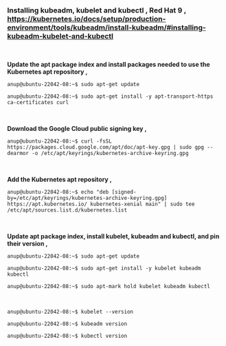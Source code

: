 ### Installing kubeadm, kubelet and kubectl , Red Hat 9 , https://kubernetes.io/docs/setup/production-environment/tools/kubeadm/install-kubeadm/#installing-kubeadm-kubelet-and-kubectl

<br>

**Update the apt package index and install packages needed to use the Kubernetes apt repository ,**

`anup@ubuntu-22042-08:~$ sudo apt-get update`

`anup@ubuntu-22042-08:~$ sudo apt-get install -y apt-transport-https ca-certificates curl`

<br>

**Download the Google Cloud public signing key ,**

`anup@ubuntu-22042-08:~$ curl -fsSL https://packages.cloud.google.com/apt/doc/apt-key.gpg | sudo gpg --dearmor -o /etc/apt/keyrings/kubernetes-archive-keyring.gpg`

<br>

**Add the Kubernetes apt repository ,**

`anup@ubuntu-22042-08:~$ echo "deb [signed-by=/etc/apt/keyrings/kubernetes-archive-keyring.gpg] https://apt.kubernetes.io/ kubernetes-xenial main" | sudo tee /etc/apt/sources.list.d/kubernetes.list`

<br>

**Update apt package index, install kubelet, kubeadm and kubectl, and pin their version ,**

`anup@ubuntu-22042-08:~$ sudo apt-get update`

`anup@ubuntu-22042-08:~$ sudo apt-get install -y kubelet kubeadm kubectl`

`anup@ubuntu-22042-08:~$ sudo apt-mark hold kubelet kubeadm kubectl`

<br>

`anup@ubuntu-22042-08:~$ kubelet --version`

`anup@ubuntu-22042-08:~$ kubeadm version`

`anup@ubuntu-22042-08:~$ kubectl version`

<br>
